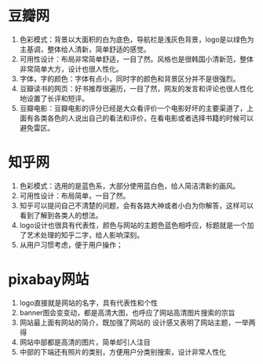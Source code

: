 # 豆瓣网
1. 色彩模式：背景以大面积的白为底色，导航栏是浅灰色背景，logo是以绿色为主基调，整体给人清新，简单舒适的感觉。
2. 可用性设计：布局非常简单舒适，一目了然。风格也是很韩国小清新范，整体非常简单大方，设计也很人性化。
3. 字体，字的颜色：字体有点小，同时字的颜色和背景区分并不是很强烈。
4. 豆瓣读书的网页：好书推荐很遍历，一目了然，网友的发言和评论也很人性化地设置了长评和短评。
5. 豆瓣电影：豆瓣电影的评分已经是大众看评价一个电影好坏的主要渠道了，上面有各类各色的人说出自己的看法和评价，在看电影或者选择书籍的时候可以避免雷区。
# 知乎网
1. 色彩模式：选用的是蓝色系，大部分使用蓝白色，给人简洁清新的画风。
2. 可用性设计：布局简单，一目了然。
3. 知乎可以提问自己不清楚的问题，会有各路大神或者小白为你解答，这样可以看到了解到各类人的想法。
4. logo设计也很具有代表性，颜色与网站的主题色蓝色相呼应，标题就是一个加了艺术处理的知乎二字，给人影响深刻。
5. 从用户习惯考虑，便于用户操作；
# pixabay网站
1. logo直接就是网站的名字，具有代表性和个性
2. banner图会变变动，都是高清大图，也呼应了网站高清图片搜索的宗旨
3. 网站最上面有网站的简介，既加强了网站的 设计感又表明了网站主题，一举两得
4. 网站中部都是高清的图片，简单却引人注目
5. 中部的下端还有照片的类别，方便用户分类别搜索，设计非常人性化
